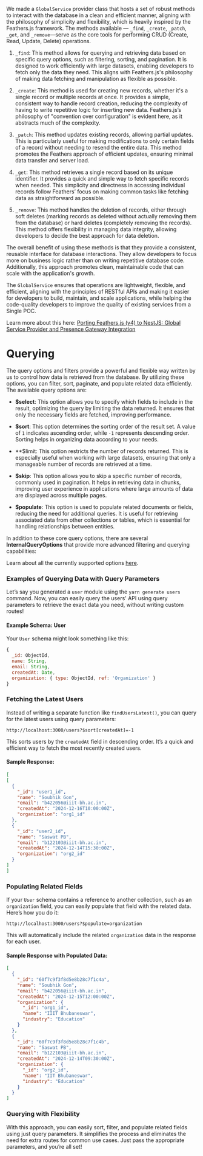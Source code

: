 We made a  `GlobalService`  provider class that hosts a set of robust methods to interact with the database in a clean and efficient manner, aligning with the philosophy of simplicity and flexibility, which is heavily inspired by the Feathers.js framework. The methods available — `_find`, `_create`, `_patch`, `_get`, and `_remove`—serve as the core tools for performing CRUD (Create, Read, Update, Delete) operations.

1. `_find`: This method allows for querying and retrieving data based on specific query options, such as filtering, sorting, and pagination. It is designed to work efficiently with large datasets, enabling developers to fetch only the data they need. This aligns with Feathers.js's philosophy of making data fetching and manipulation as flexible as possible.

2. `_create`: This method is used for creating new records, whether it's a single record or multiple records at once. It provides a simple, consistent way to handle record creation, reducing the complexity of having to write repetitive logic for inserting new data. Feathers.js’s philosophy of "convention over configuration" is evident here, as it abstracts much of the complexity.

3. `_patch`: This method updates existing records, allowing partial updates. This is particularly useful for making modifications to only certain fields of a record without needing to resend the entire data. This method promotes the Feathers approach of efficient updates, ensuring minimal data transfer and server load.

4. `_get`: This method retrieves a single record based on its unique identifier. It provides a quick and simple way to fetch specific records when needed. This simplicity and directness in accessing individual records follow Feathers’ focus on making common tasks like fetching data as straightforward as possible.

5. `_remove`: This method handles the deletion of records, either through soft deletes (marking records as deleted without actually removing them from the database) or hard deletes (completely removing the records). This method offers flexibility in managing data integrity, allowing developers to decide the best approach for data deletion.

The overall benefit of using these methods is that they provide a consistent, reusable interface for database interactions. They allow developers to focus more on business logic rather than on writing repetitive database code. Additionally, this approach promotes clean, maintainable code that can scale with the application's growth. 

The `GlobalService` ensures that operations are lightweight, flexible, and efficient, aligning with the principles of RESTful APIs and making it easier for developers to build, maintain, and scale applications, while helping the code-quality developers to improve the quality of existing services from a Single POC.

Learn more about this here: [Porting Feathers.js (v4) to NestJS: Global Service Provider and Presence Gateway Integration](https://github.com/p-society/gc-broadcast/pull/9 )

# Querying

The query options and filters provide a powerful and flexible way written by us to control how data is retrieved from the database. By utilizing these options, you can filter, sort, paginate, and populate related data efficiently. The available query options are:

- **$select**: This option allows you to specify which fields to include in the result, optimizing the query by limiting the data returned. It ensures that only the necessary fields are fetched, improving performance.

- **$sort**: This option determines the sorting order of the result set. A value of `1` indicates ascending order, while `-1` represents descending order. Sorting helps in organizing data according to your needs.

- **$limit: This  option restricts the number of records returned. This is especially useful when working with large datasets, ensuring that only a manageable number of records are retrieved at a time.

- **$skip**: This option allows you to skip a specific number of records, commonly used in pagination. It helps in retrieving data in chunks, improving user experience in applications where large amounts of data are displayed across multiple pages.

- **$populate**: This option is used to populate related documents or fields, reducing the need for additional queries. It is useful for retrieving associated data from other collections or tables, which is essential for handling relationships between entities.

In addition to these core query options, there are several **InternalQueryOptions** that provide more advanced filtering and querying capabilities:

Learn about all the currently supported options [here](https://github.com/p-society/gc-broadcast/blob/dev/src/types/QueryOptions.d.ts).

### Examples of Querying Data with Query Parameters

Let’s say you generated a `user`  module  using the `yarn generate users` command. Now, you can easily query the users' API using query parameters to retrieve the exact data you need, without writing custom routes!

#### Example Schema: User

Your `User` schema might look something like this:

```javascript
{
  _id: ObjectId,
  name: String,
  email: String,
  createdAt: Date,
  organization: { type: ObjectId, ref: 'Organization' }
}
```

### Fetching the Latest Users

Instead of writing a separate function like `findUsersLatest()`, you can query for the latest users using query parameters:

```
http://localhost:3000/users?$sort[createdAt]=-1
```

This sorts users by the `createdAt` field in descending order. It’s a quick and efficient way to fetch the most recently created users.

#### Sample Response:

```json
[
[
  {
    "_id": "user1_id",
    "name": "Soubhik Gon",
    "email": "b422056@iiit-bh.ac.in",
    "createdAt": "2024-12-16T10:00:00Z",
    "organization": "org1_id"
  },
  {
    "_id": "user2_id",
    "name": "Saswat PB",
    "email": "b122103@iiit-bh.ac.in",
    "createdAt": "2024-12-14T15:30:00Z",
    "organization": "org2_id"
  }
]
]
```

### Populating Related Fields

If your `User` schema contains a reference to another collection, such as an `organization` field, you can easily populate that field with the related data. Here’s how you do it:

```
http://localhost:3000/users?$populate=organization
```

This will automatically include the related `organization` data in the response for each user.

#### Sample Response with Populated Data:

```json
[
  {
    "_id": "60f7c9f3f8d5e8b28c7f1c4a",
    "name": "Soubhik Gon",
    "email": "b422056@iiit-bh.ac.in",
    "createdAt": "2024-12-15T12:00:00Z",
    "organization": {
      "_id": "org1_id",
      "name": "IIIT Bhubaneswar",
      "industry": "Education"
    }
  },
  {
    "_id": "60f7c9f3f8d5e8b28c7f1c4b",
    "name": "Saswat PB",
    "email": "b122103@iiit-bh.ac.in",
    "createdAt": "2024-12-14T09:30:00Z",
    "organization": {
      "_id": "org2_id",
      "name": "IIT Bhubaneswar",
      "industry": "Education"
    }
  }
]

```

### Querying with Flexibility

With this approach, you can easily sort, filter, and populate related fields using just query parameters. It simplifies the process and eliminates the need for extra routes for common use cases. Just pass the appropriate parameters, and you’re all set!